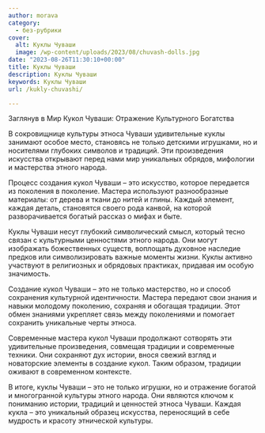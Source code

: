 ```yaml
---
author: morava
category:
  - без-рубрики
cover:
  alt: Куклы Чуваши
  image: /wp-content/uploads/2023/08/chuvash-dolls.jpg
date: "2023-08-26T11:30:10+00:00"
title: Куклы Чуваши
description: Куклы Чуваши
keywords: Куклы Чуваши
url: /kukly-chuvashi/

---
```

Заглянув в Мир Кукол Чуваши: Отражение Культурного Богатства

В сокровищнице культуры этноса Чуваши удивительные куклы занимают особое место, становясь не только детскими игрушками, но и носителями глубоких символов и традиций. Эти произведения искусства открывают перед нами мир уникальных обрядов, мифологии и мастерства этного народа.

Процесс создания кукол Чуваши – это искусство, которое передается из поколения в поколение. Мастера используют разнообразные материалы: от дерева и ткани до нитей и глины. Каждый элемент, каждая деталь, становятся своего рода канвой, на которой разворачивается богатый рассказ о мифах и быте.

Куклы Чуваши несут глубокий символический смысл, который тесно связан с культурными ценностями этного народа. Они могут изображать божественных существ, воплощать духовное наследие предков или символизировать важные моменты жизни. Куклы активно участвуют в религиозных и обрядовых практиках, придавая им особую значимость.

Создание кукол Чуваши – это не только мастерство, но и способ сохранения культурной идентичности. Мастера передают свои знания и навыки молодому поколению, сохраняя и обогащая традиции. Этот обмен знаниями укрепляет связь между поколениями и помогает сохранить уникальные черты этноса.

Современные мастера кукол Чуваши продолжают сотворять эти удивительные произведения, совмещая традиции и современные техники. Они сохраняют дух истории, внося свежий взгляд и новаторские элементы в создание кукол. Таким образом, традиции оживают в современном контексте.

В итоге, куклы Чуваши – это не только игрушки, но и отражение богатой и многогранной культуры этного народа. Они являются ключом к пониманию истории, традиций и ценностей этноса Чуваши. Каждая кукла – это уникальный образец искусства, переносящий в себе мудрость и красоту этнической культуры.
